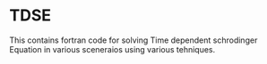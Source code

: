 # TDSE
This contains fortran code for solving Time dependent schrodinger Equation in various sceneraios using various tehniques.
